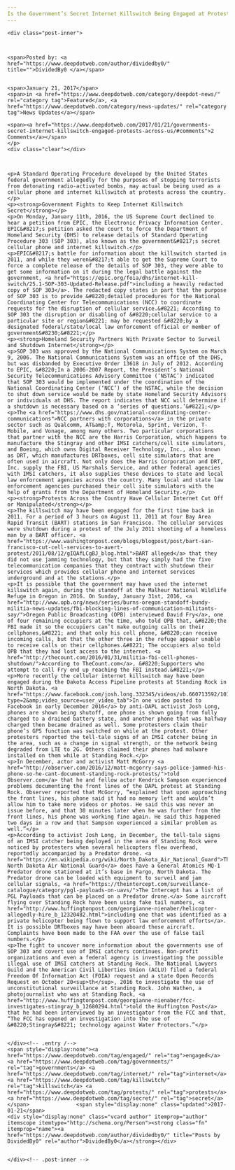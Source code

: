 ```yaml
---
Is the Government’s Secret Internet Killswitch Being Engaged at Protests Across the US?
---
```

<article class="post-listing post-17644 post type-post status-publish format-standard has-post-thumbnail hentry  tag-engaged tag-governments tag-internet tag-killswitch tag-protests tag-secret">
    
    <div class="post-inner">
    
    
        
    <span>Posted by: <a href="https://www.deepdotweb.com/author/dividedby0/" title="">DividedBy0 </a></span>
    
    
    <span>January 21, 2017</span>
    <span>in <a href="https://www.deepdotweb.com/category/deepdot-news/" rel="category tag">Featured</a>, <a href="https://www.deepdotweb.com/category/news-updates/" rel="category tag">News Updates</a></span>
    
    <span><a href="https://www.deepdotweb.com/2017/01/21/governments-secret-internet-killswitch-engaged-protests-across-us/#comments">2 Comments</a></span>
    </p>
    <div class="clear"></div>
    
    
    
    <p>A Standard Operating Procedure developed by the United States federal government allegedly for the purposes of stopping terrorists from detonating radio-activated bombs, may actual be being used as a cellular phone and internet killswitch at protests across the country.</p>
    <p><strong>Government Fights to Keep Internet Killswitch Secret</strong></p>
    <p>On Monday, January 11th, 2016, the US Supreme Court declined to hear a petition from EPIC, the Electronic Privacy Information Center. EPIC&#8217;s petition asked the court to force the Department of Homeland Security (DHS) to release details of Standard Operating Procedure 303 (SOP 303), also known as the government&#8217;s secret cellular phone and internet killswitch.</p>
    <p>EPIC&#8217;s battle for information about the killswitch started in 2011, and while they weren&#8217;t able to get the Supreme Court to force a complete release of the details of SOP 303, they were able to get some information on it during the legal battle against the government, <a href="https://epic.org/foia/dhs/internet-kill-switch/25.1-SOP-303-Updated-Release.pdf">including a heavily redacted copy of SOP 303</a>. The redacted copy states in part that the purpose of SOP 303 is to provide &#8220;detailed procedures for the National Coordinating Center for Telecommunications (NCC) to coordinate requests for the disruption of cellular service.&#8221; According to SOP 303 the disruption or disabling of &#8220;cellular service to a particular site or region&#8221; may be requested &#8220;by a designated federal/state/local law enforcement official or member of government&#8230;&#8221;</p>
    <p><strong>Homeland Security Partners With Private Sector to Surveil and Shutdown Internet</strong></p>
    <p>SOP 303 was approved by the National Communications System on March 9, 2006. The National Communications System was an office of the DHS, but was disbanded by Executive Order 13618 in July of 2012. According to EPIC, &#8220;In a 2006-2007 Report, the President’s National Security Telecommunications Advisory Committee (‘NSTAC’) indicated that SOP 303 would be implemented under the coordination of the National Coordinating Center (‘NCC’) of the NSTAC, while the decision to shut down service would be made by state Homeland Security Advisors or individuals at DHS. The report indicates that NCC will determine if a shutdown is necessary based on a ‘series of questions.’&#8221;</p>
    <p>The <a href="https://www.dhs.gov/national-coordinating-center-communications">NCC partners with corporations</a> in the private sector such as Qualcomm, AT&amp;T, Motorola, Sprint, Verizon, T-Mobile, and Vonage, among many others. Two particular corporations that partner with the NCC are the Harris Corporation, which happens to manufacture the Stingray and other IMSI catchers/cell site simulators, and Boeing, which owns Digital Receiver Technology, Inc., also known as DRT, which manufactures DRTboxes, cell site simulators that are often used in aircraft. Not only does the Harris Corporation and DRT, Inc. supply the FBI, US Marshals Service, and other federal agencies with IMSI catchers, it also supplies these devices to state and local law enforcement agencies across the country. Many local and state law enforcement agencies purchased their cell site simulators with the help of grants from the Department of Homeland Security.</p>
    <p><strong>Protests Across the Country Have Cellular Internet Cut Off or Manipulated</strong></p>
    <p>The killswitch may have been engaged for the first time back in 2011. For a period of 3 hours on August 11, 2011 at four Bay Area Rapid Transit (BART) stations in San Francisco. The cellular services were shutdown during a protest of the July 2011 shooting of a homeless man by a BART officer. <a href="https://www.washingtonpost.com/blogs/blogpost/post/bart-san-francisco-cut-cell-services-to-avert-protest/2011/08/12/gIQAfLCgBJ_blog.html">BART alleged</a> that they did not use jamming technology, but that they simply had the five telecommunication companies that they contract with shutdown their services which provides cellular phone and internet services underground and at the stations.</p>
    <p>It is possible that the government may have used the internet killswitch again, during the standoff at the Malheur National Wildlife Refuge in Oregon in 2016. On Sunday, January 31st, 2016, <a href="http://www.opb.org/news/series/burns-oregon-standoff-bundy-militia-news-updates/fbi-blocking-lines-of-communication-militants-say/">Oregon Public Broadcasting (OPB) interviewed David Fry</a>, one of four remaining occupiers at the time, who told OPB that, &#8220;the FBI made it so the occupiers can’t make outgoing calls on their cellphones,&#8221; and that only his cell phone, &#8220;can receive incoming calls, but that the other three in the refuge appear unable to receive calls on their cellphones.&#8221; The occupiers also told OPB that they had lost access to the internet. <a href="http://thecount.com/2016/01/31/militia-fbi-cell-phones-shutdown/">According to TheCount.com</a>, &#8220;Supporters who attempt to call Fry end up reaching the FBI instead.&#8221;</p>
    <p>More recently the cellular internet killswitch may have been engaged during the Dakota Access Pipeline protests at Standing Rock in North Dakota. <a href="https://www.facebook.com/josh.long.332345/videos/vb.660713592/10154850700133593/?type=2&amp;video_source=user_video_tab">In one video posted to Facebook in early December 2016</a> by anti-DAPL activist Josh Long, phones are shown being shutoff, one phone is shown going from fully charged to a drained battery state, and another phone that was halfway charged then became drained as well. Some protesters claim their phone’s GPS function was switched on while at the protest. Other protesters reported the tell-tale signs of an IMSI catcher being in the area, such as a change in signal strength, or the network being degraded from LTE to 2G. Others claimed their phones had malware installed on them while at Standing Rock.</p>
    <p>In December, actor and activist Matt McGorry <a href="http://observer.com/2016/12/matt-mcgorry-says-police-jammed-his-phone-so-he-cant-document-standing-rock-protests/">told Observer.com</a> that he and fellow actor Kendrick Sampson experienced problems documenting the front lines of the DAPL protest at Standing Rock. Observer reported that McGorry, “explained that upon approaching the front lines, his phone said it had no memory left and wouldn’t allow him to take more videos or photos. He said this was never an issue before, and that 30 minutes later when he was further from the front lines, his phone was working fine again. He said this happened two days in a row and that Sampson experienced a similar problem as well.”</p>
    <p>According to activist Josh Long, in December, the tell-tale signs of an IMSI catcher being deployed in the area of Standing Rock were noticed by protesters when several helicopters flew overhead, reportedly accompanied by a Predator drone. <a href="https://en.wikipedia.org/wiki/North_Dakota_Air_National_Guard">The North Dakota Air National Guard</a> does have a General Atomics MQ-1 Predator drone stationed at it’s base in Fargo, North Dakota. The Predator drone can be loaded with equipment to surveil and jam cellular signals, <a href="https://theintercept.com/surveillance-catalogue/category/pgl-payloads-on-uavs/">The Intercept has a list of PGL Payloads that can be placed on a Predator drone.</a> Some aircraft flying over Standing Rock have been using fake tail numbers, <a href="http://www.huffingtonpost.com/georgianne-nienaber/helicopter-allegedly-hire_b_12320482.html">including one that was identified as a private helicopter being flown to support law enforcement efforts</a>. It is possible DRTboxes may have been aboard these aircraft. Complaints have been made to the FAA over the use of false tail numbers.</p>
    <p>The fight to uncover more information about the governments use of SOP 303 and covert use of IMSI catchers continues. Non-profit organizations and even a federal agency is investigating the possible illegal use of IMSI catchers at Standing Rock. The National Lawyers Guild and the American Civil Liberties Union (ACLU) filed a federal Freedom Of Information Act (FOIA) request and a state Open Records Request on October 20<sup>th</sup>, 2016 to investigate the use of unconstitutional surveillance at Standing Rock. John Wathen, a photojournalist who was at Standing Rock, <a href="http://www.huffingtonpost.com/georgianne-nienaber/fcc-investigates-stingray_b_12680294.html">told the Huffington Post</a> that he had been interviewed by an investigator from the FCC and that, “The FCC has opened an investigation into the use of &#8220;Stingray&#8221; technology against Water Protectors.”</p>
    
    
    </div><!-- .entry /-->
    <span style="display:none"><a href="https://www.deepdotweb.com/tag/engaged/" rel="tag">engaged</a> <a href="https://www.deepdotweb.com/tag/governments/" rel="tag">governments</a> <a href="https://www.deepdotweb.com/tag/internet/" rel="tag">internet</a> <a href="https://www.deepdotweb.com/tag/killswitch/" rel="tag">killswitch</a> <a href="https://www.deepdotweb.com/tag/protests/" rel="tag">protests</a> <a href="https://www.deepdotweb.com/tag/secret/" rel="tag">secret</a></span>				<span style="display:none" class="updated">2017-01-21</span>
    <div style="display:none" class="vcard author" itemprop="author" itemscope itemtype="http://schema.org/Person"><strong class="fn" itemprop="name"><a href="https://www.deepdotweb.com/author/dividedby0/" title="Posts by DividedBy0" rel="author">DividedBy0</a></strong></div>
    
    
    </div><!-- .post-inner -->
</article><!-- .post-listing -->

